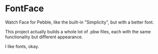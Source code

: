 # FontFace
Watch Face for Pebble, like the built-in "Simplicity",
but with a better font.

This project actually builds a whole lot of .pbw files,
each with the same functionality but different appearance.

I like fonts, okay.
